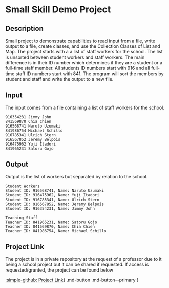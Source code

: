 # Small Skill Demo Project

## Description
Small project to demonstrate capabilities to read input from a file, write output to a file, create classes, and use the Collection Classes of List and Map. The project 
starts with a a list of staff workers for the school. The list is unsorted between student workers and staff workers. The main difference is in their ID number which 
determines if they are a student or a full-time staff member. All students ID numbers start with 916 and all full-time staff ID numbers start with 841. The program will
sort the members by student and staff and write the output to a new file. 

## Input
The input comes from a file containing a list of staff workers for the school. 
```
916354231 Jimmy John
841569870 Chia Chien
916568741 Naruto Uzumaki
841986754 Michael Schillo
916785341 Ulrich Stern
916567852 Jeremy Belpois
916475962 Yuji Itadori
841965231 Satoru Gojo
```

## Output
Output is the list of workers but separated by relation to the school. 

```
Student Workers
Student ID: 916568741, Name: Naruto Uzumaki
Student ID: 916475962, Name: Yuji Itadori
Student ID: 916785341, Name: Ulrich Stern
Student ID: 916567852, Name: Jeremy Belpois
Student ID: 916354231, Name: Jimmy John

Teaching Staff
Teacher ID: 841965231, Name: Satoru Gojo
Teacher ID: 841569870, Name: Chia Chien
Teacher ID: 841986754, Name: Michael Schillo
```

## Project Link
The project is in a private repository at the request of a professor due to it being a school project but it can be shared if requested.
If access is requested/granted, the project can be found below 

[:simple-github: Project Link](https://github.com/mtobino/DAA_Projects/tree/master/src/main/java/extraCreditProject){ .md-button .md-button--primary }